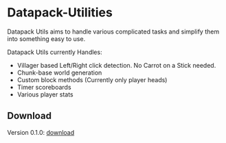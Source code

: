 # Datapack-Utilities
Datapack Utils aims to handle various complicated tasks and simplify them into something easy to use.

Datapack Utils currently Handles:

* Villager based Left/Right click detection. No Carrot on a Stick needed.
* Chunk-base world generation
* Custom block methods (Currently only player heads)
* Timer scoreboards
* Various player stats

## Download

Version 0.1.0: [download](https://www.dropbox.com/s/l5ryo7vqltfod4o/DatapackUtils.zip?dl=1)
